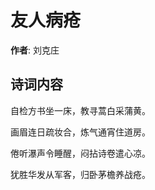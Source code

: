 # 友人病疮

**作者**: 刘克庄

## 诗词内容

自检方书坐一床，教寻蒿白采蒲黄。

画眉连日疏妆合，炼气通宵住道房。

倦听瀑声令睡醒，闷拈诗卷遣心凉。

犹胜华发从军客，归卧茅檐养战疮。

